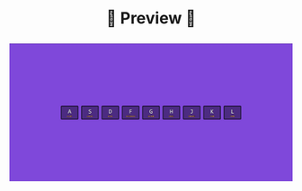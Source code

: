 # <p align = "center">👀 Preview 👀</p>

![alt text](https://github.com/nikbgn/30-Days-of-JS/blob/main/JavaScript%20Drum%20Kit/FinalLook.jpg)